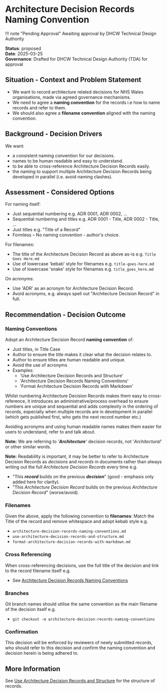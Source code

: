 # Architecture Decision Records Naming Convention

!!! note "Pending Approval"
    Awaiting approval by DHCW Technical Design Authority

**Status**: proposed  
**Date**: 2025-03-25  
**Governance**: Drafted for DHCW Technical Design Authority (TDA) for approval

## Situation - Context and Problem Statement

* We want to record architecture related decisions for NHS Wales organisations, made via agreed governance mechanisms.
* We need to agree a **naming convention** for the records i.e how to name records and refer to them.
* We should also agree a **filename convention** aligned with the naming convention.

## Background - Decision Drivers

We want:

* a consistent naming convention for our decisions.
* names to be human readable and easy to understand.
* to be able to cross-reference Architecture Decision Records easily.
* the naming to support multiple Architecture Decision Records being developed in parallel (i.e. avoid naming clashes).

## Assessment - Considered Options

For naming itself:

* Just sequential numbering e.g. ADR 0001, ADR 0002, ...
* Sequential numbering and titles e.g. ADR 0001 - Title, ADR 0002 - Title, ...
* Just titles e.g. "Title of a Record"
* Formless – No naming convention - author's choice.

For filenames:

* The title of the Architecture Decision Record as above as-is e.g. ``Title Goes Here.md``
* Use of lowercase 'kebab' style for filenames e.g. ``title-goes-here.md``
* Use of lowercase 'snake' style for filenames e.g. ``title_goes_here.md``

On acronyms:

* Use 'ADR' as an acronym for Architecture Decision Record.
* Avoid acronyms, e.g. always spell out "Architecture Decision Record" in full.

## Recommendation - Decision Outcome

### Naming Conventions

Adopt an Architecture Decision Record **naming convention** of:

* Just titles, in Title Case
* Author to ensure the title makes it clear what the decision relates to.
* Author to ensure titles are human readable and unique.
* Avoid the use of acronyms
* Examples:
  * 'Use Architecture Decision Records and Structure'
  * 'Architecture Decision Records Naming Conventions'
  * 'Format Architecture Decision Records with Markdown'

Whilst numbering Architecture Decision Records makes them easy to cross-reference, it introduces an administrative/process overhead to ensure numbers are unique and sequential and adds complexity in the ordering of records, especially when multiple records are in development in parallel (which gets published first, who gets the next record number etc.)

Avoiding acronyms and using human readable names makes them easier for users to understand, refer to and talk about.

**Note:** We are referring to '**_Architecture_**' decision records, not '_Architectural_' or other similar words.

**Note:** Readability is important, it may be better to refer to Architecture Decision Records as _decisions_ and _records_ in documents rather than always writing out the full _Architecture Decision Records_ every time e.g.

* "This **_record_** builds on the previous **_decision_**" (good - emphasis only added here for clarity).
* "This _Architecture Decision Record_ builds on the previous _Architecture Decision Record_" (worse/avoid).

### Filenames

Given the above, apply the following convention to **filenames**: Match the Title of the record and remove whitespace and adopt kebab style e.g.

* ``architecture-decision-records-naming-conventions.md``
* ``use-architecture-decision-records-and-structure.md``
* ``format-architecture-decision-records-with-markdown.md``

### Cross Referencing

When cross-referencing decisions, use the full title of the decision and link to the record filename itself e.g.

* See [Architecture Decision Records Naming Conventions](architecture-decision-records-naming-conventions.md)

### Branches

Git branch names should utilise the same convention as the main filename of the decision itself e.g.

* ``git checkout -m architecture-decision-records-naming-conventions``

### Confirmation

This decision will be enforced by reviewers of newly submitted records, who should refer to this decision and confirm the naming convention and decision herein is being adhered to.

## More Information

See [Use Architecture Decision Records and Structure](use-architecture-decision-records-and-structure.md) for the structure of records.
